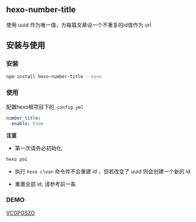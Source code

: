 ## hexo-number-title
使用 uuid 作为唯一值，为每篇文章设一个不重复的id值作为 url

## 安装与使用

### 安装
```bash
npm install hexo-number-title --save
```
### 使用
配置hexo根项目下的`_config.yml`

```yml
number_title:
  enable: true
```
**注意**

- 第一次请务必初始化
```bash
hexo poi
```
- 执行 `hexo clean` 命令并不会重建 id ，但若改变了 uuid 则会创建一个新的 id

- 重置全部 id, 请参考前一条

### DEMO
[VCGPGSZO](http://hluglk.top)
